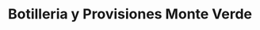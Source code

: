 ---
title: "Botilleria y Provisiones Monte Verde"
url: /valdivia/botilleria-y-provisiones-monte-verde/
shop: Spirituosen
---